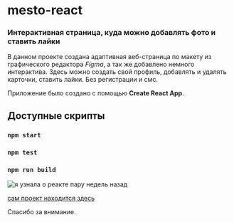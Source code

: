 # mesto-react

### Интерактивная страница, куда можно добавлять фото и ставить лайки

В данном проекте создана адаптивная веб-страница по макету из графического редактора _Figma_, а так же добавлено немного интерактива.
Здесь можно создать свой профиль, добавлять и удалять карточки, ставить лайки. Без регистрации и смс.

Приложение было создано с помощью **Create React App**.

## Доступные скрипты

### `npm start`

### `npm test`

### `npm run build`

![я узнала о реакте пару недель назад](https://www.meme-arsenal.com/memes/4ed140b763d544f2ea734d3489f7e1cd.jpg)

[сам проект находится здесь](https://pchupchu.github.io/mesto-react/)

Спасибо за внимание.
